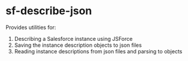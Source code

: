 # sf-describe-json

Provides utilities for:

1. Describing a Salesforce instance using JSForce
2. Saving the instance description objects to json files
3. Reading instance descriptions from json files and parsing to objects
